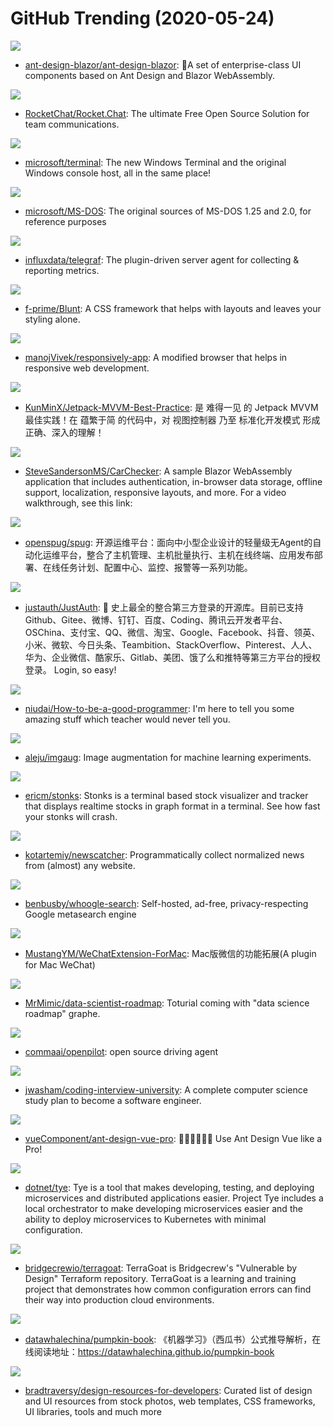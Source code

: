 # GitHub Trending (2020-05-24)

![](https://img.shields.io/badge/CSS-New%2064-green?style=flat-square&logo=appveyor)
- [ant-design-blazor/ant-design-blazor](https://github.com/ant-design-blazor/ant-design-blazor): 🌈A set of enterprise-class UI components based on Ant Design and Blazor WebAssembly.

![](https://img.shields.io/badge/JavaScript-New%2091-green?style=flat-square&logo=appveyor)
- [RocketChat/Rocket.Chat](https://github.com/RocketChat/Rocket.Chat): The ultimate Free Open Source Solution for team communications.

![](https://img.shields.io/badge/C%2B%2B-New%20519-green?style=flat-square&logo=appveyor)
- [microsoft/terminal](https://github.com/microsoft/terminal): The new Windows Terminal and the original Windows console host, all in the same place!

![](https://img.shields.io/badge/Assembly-New%20232-green?style=flat-square&logo=appveyor)
- [microsoft/MS-DOS](https://github.com/microsoft/MS-DOS): The original sources of MS-DOS 1.25 and 2.0, for reference purposes

![](https://img.shields.io/badge/Go-New%2014-green?style=flat-square&logo=appveyor)
- [influxdata/telegraf](https://github.com/influxdata/telegraf): The plugin-driven server agent for collecting & reporting metrics.

![](https://img.shields.io/badge/CSS-New%20350-green?style=flat-square&logo=appveyor)
- [f-prime/Blunt](https://github.com/f-prime/Blunt): A CSS framework that helps with layouts and leaves your styling alone.

![](https://img.shields.io/badge/JavaScript-New%20503-green?style=flat-square&logo=appveyor)
- [manojVivek/responsively-app](https://github.com/manojVivek/responsively-app): A modified browser that helps in responsive web development.

![](https://img.shields.io/badge/Java-New%20458-green?style=flat-square&logo=appveyor)
- [KunMinX/Jetpack-MVVM-Best-Practice](https://github.com/KunMinX/Jetpack-MVVM-Best-Practice): 是 难得一见 的 Jetpack MVVM 最佳实践！在 蕴繁于简 的代码中，对 视图控制器 乃至 标准化开发模式 形成正确、深入的理解！

![](https://img.shields.io/badge/C%23-New%2071-green?style=flat-square&logo=appveyor)
- [SteveSandersonMS/CarChecker](https://github.com/SteveSandersonMS/CarChecker): A sample Blazor WebAssembly application that includes authentication, in-browser data storage, offline support, localization, responsive layouts, and more. For a video walkthrough, see this link:

![](https://img.shields.io/badge/JavaScript-New%20293-green?style=flat-square&logo=appveyor)
- [openspug/spug](https://github.com/openspug/spug): 开源运维平台：面向中小型企业设计的轻量级无Agent的自动化运维平台，整合了主机管理、主机批量执行、主机在线终端、应用发布部署、在线任务计划、配置中心、监控、报警等一系列功能。

![](https://img.shields.io/badge/Java-New%20218-green?style=flat-square&logo=appveyor)
- [justauth/JustAuth](https://github.com/justauth/JustAuth): 💯 史上最全的整合第三方登录的开源库。目前已支持Github、Gitee、微博、钉钉、百度、Coding、腾讯云开发者平台、OSChina、支付宝、QQ、微信、淘宝、Google、Facebook、抖音、领英、小米、微软、今日头条、Teambition、StackOverflow、Pinterest、人人、华为、企业微信、酷家乐、Gitlab、美团、饿了么和推特等第三方平台的授权登录。 Login, so easy!

![](https://img.shields.io/badge/Makefile-New%20107-green?style=flat-square&logo=appveyor)
- [niudai/How-to-be-a-good-programmer](https://github.com/niudai/How-to-be-a-good-programmer): I'm here to tell you some amazing stuff which teacher would never tell you.

![](https://img.shields.io/badge/Python-New%20163-green?style=flat-square&logo=appveyor)
- [aleju/imgaug](https://github.com/aleju/imgaug): Image augmentation for machine learning experiments.

![](https://img.shields.io/badge/Go-New%2075-green?style=flat-square&logo=appveyor)
- [ericm/stonks](https://github.com/ericm/stonks): Stonks is a terminal based stock visualizer and tracker that displays realtime stocks in graph format in a terminal. See how fast your stonks will crash.

![](https://img.shields.io/badge/Python-New%20474-green?style=flat-square&logo=appveyor)
- [kotartemiy/newscatcher](https://github.com/kotartemiy/newscatcher): Programmatically collect normalized news from (almost) any website.

![](https://img.shields.io/badge/Python-New%20111-green?style=flat-square&logo=appveyor)
- [benbusby/whoogle-search](https://github.com/benbusby/whoogle-search): Self-hosted, ad-free, privacy-respecting Google metasearch engine

![](https://img.shields.io/badge/Objective-C-New%20105-green?style=flat-square&logo=appveyor)
- [MustangYM/WeChatExtension-ForMac](https://github.com/MustangYM/WeChatExtension-ForMac): Mac版微信的功能拓展(A plugin for Mac WeChat)

![](https://img.shields.io/badge/Python-New%2040-green?style=flat-square&logo=appveyor)
- [MrMimic/data-scientist-roadmap](https://github.com/MrMimic/data-scientist-roadmap): Toturial coming with "data science roadmap" graphe.

![](https://img.shields.io/badge/C%2B%2B-New%2054-green?style=flat-square&logo=appveyor)
- [commaai/openpilot](https://github.com/commaai/openpilot): open source driving agent

![](https://img.shields.io/badge/none-New%20485-green?style=flat-square&logo=appveyor)
- [jwasham/coding-interview-university](https://github.com/jwasham/coding-interview-university): A complete computer science study plan to become a software engineer.

![](https://img.shields.io/badge/Vue-New%2030-green?style=flat-square&logo=appveyor)
- [vueComponent/ant-design-vue-pro](https://github.com/vueComponent/ant-design-vue-pro): 👨🏻‍💻👩🏻‍💻 Use Ant Design Vue like a Pro!

![](https://img.shields.io/badge/C%23-New%2082-green?style=flat-square&logo=appveyor)
- [dotnet/tye](https://github.com/dotnet/tye): Tye is a tool that makes developing, testing, and deploying microservices and distributed applications easier. Project Tye includes a local orchestrator to make developing microservices easier and the ability to deploy microservices to Kubernetes with minimal configuration.

![](https://img.shields.io/badge/HCL-New%2038-green?style=flat-square&logo=appveyor)
- [bridgecrewio/terragoat](https://github.com/bridgecrewio/terragoat): TerraGoat is Bridgecrew's "Vulnerable by Design" Terraform repository. TerraGoat is a learning and training project that demonstrates how common configuration errors can find their way into production cloud environments.

![](https://img.shields.io/badge/none-New%20386-green?style=flat-square&logo=appveyor)
- [datawhalechina/pumpkin-book](https://github.com/datawhalechina/pumpkin-book): 《机器学习》（西瓜书）公式推导解析，在线阅读地址：https://datawhalechina.github.io/pumpkin-book

![](https://img.shields.io/badge/none-New%20427-green?style=flat-square&logo=appveyor)
- [bradtraversy/design-resources-for-developers](https://github.com/bradtraversy/design-resources-for-developers): Curated list of design and UI resources from stock photos, web templates, CSS frameworks, UI libraries, tools and much more

